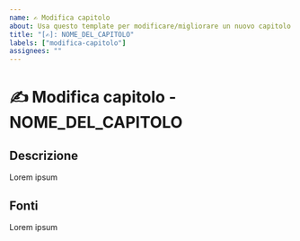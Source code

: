 ```yaml
---
name: ✍️ Modifica capitolo
about: Usa questo template per modificare/migliorare un nuovo capitolo
title: "[✍️]: NOME_DEL_CAPITOLO"
labels: ["modifica-capitolo"]
assignees: ""
---
```


# **✍️ Modifica capitolo - NOME_DEL_CAPITOLO**

## **Descrizione**

<!-- Descrivi quali sono gli argomenti che andrai ad modificare/eliminare/migliorare in questo capitolo. -->

Lorem ipsum

## **Fonti**

<!-- Se hai preso immagini, frasi, citazioni o risorse esterne usa questa sezione per citarle -->

Lorem ipsum

<!--📛📛📛📛📛📛📛📛📛📛📛📛📛📛📛📛📛📛📛📛📛📛📛📛📛📛📛📛📛📛

Prima di modificare il capitolo, assicurati di seguire attentamente queste linee guida:

- Evita Sovrapposizioni: Controlla che i contenuti del tuo nuovo capitolo non siano già trattati in altri capitoli esistenti. La diversificazione dei contenuti è fondamentale per mantenere l'interesse e la rilevanza del progetto.
- Evita il Plagio: Non copiare testualmente da libri, siti web o altre fonti che non siano di tua proprietà. È fondamentale rispettare i diritti d'autore e garantire che il tuo contributo sia originale.
- Conformità alle Linee Guida: Prima di iniziare a scrivere, consulta attentamente il file GUIDELINES.md e CONTRIBUTING.md. Questi documenti forniscono informazioni importanti sulla formattazione, la struttura e lo stile dei capitoli. Assicurati di seguire queste linee guida per garantire una coerenza nella scrittura con gli altri capitoli del progetto.

La tua partecipazione è estremamente preziosa, e ti ringraziamo sinceramente per il contributo che apporterai al progetto!

📛📛📛📛📛📛📛📛📛📛📛📛📛📛📛📛📛📛📛📛📛📛📛📛📛📛📛📛📛📛📛📛-->
